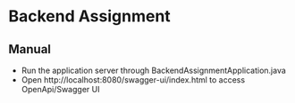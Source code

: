 # Backend Assignment

## Manual

- Run the application server through BackendAssignmentApplication.java
- Open http://localhost:8080/swagger-ui/index.html to access OpenApi/Swagger UI
